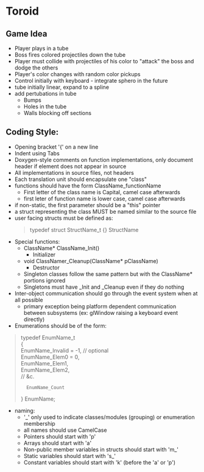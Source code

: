 Toroid
======

Game Idea
---------
* Player plays in a tube
* Boss fires colored projectiles down the tube
* Player must collide with projectiles of his color to "attack" the boss and dodge the others
* Player's color changes with random color pickups
* Control initially with keyboard - integrate sphero in the future
* tube initially linear, expand to a spline
* add pertubations in tube
	* Bumps
	* Holes in the tube
	* Walls blocking off sections

Coding Style:
-------------
* Opening bracket '{' on a new line
* Indent using Tabs
* Doxygen-style comments on function implementations, only document header if element does not appear in source
* All implementations in source files, not headers
* Each translation unit should encapsulate one "class"
* functions should have the form ClassName_functionName
	* First letter of the class name is Capital, camel case afterwards
	* first leter of function name is lower case, camel case afterwards
* if non-static, the first parameter should be a "this" pointer
* a struct representing the class MUST be named similar to the source file
* user facing structs must be defined as:
	> typedef struct StructName_t {} StructName
* Special functions:
	* ClassName* ClassName_Init()
		* Initializer
	* void ClassNamer_Cleanup(ClassName* pClassName)
		* Destructor
	* Singleton classes follow the same pattern but with the ClassName* portions ignored
	* Singletons must have _Init and _Cleanup even if they do nothing
* Inter-object communication should go through the event system when at all possible
	* primary exception being platform dependent communication between subsystems (ex: glWindow raising a keyboard event directly)
* Enumerations should be of the form:  

>	typedef EnumName_t  
>	{  
>		EnumName_Invalid = -1, // optional  
>		EnumName_Elem0 = 0,  
>		EnumName_Elem1,  
>		EnumName_Elem2,  
>		// &c.  
>		
>		EnumName_Count  
>	} EnumName;

* naming:
	* '_' only used to indicate classes/modules (grouping) or enumeration membership
	* all names should use CamelCase
	* Pointers should start with 'p'
	* Arrays should start with 'a'
	* Non-public member variables in structs should start with 'm_'
	* Static variables should start with 's_'
	* Constant variables should start with 'k' (before the 'a' or 'p')
